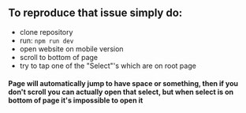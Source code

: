 ## To reproduce that issue simply do:
- clone repository
- run: ```npm run dev ```
- open website on mobile version
- scroll to bottom of page
- try to tap one of the "Select"'s which are on root page

 #### Page will automatically jump to have space or something, then if you don't scroll you can actually open that select, but when select is on bottom of page it's impossible to open it
